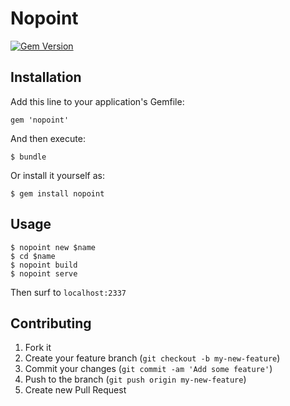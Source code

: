# Nopoint

[![Gem Version](https://badge.fury.io/rb/nopoint.png)](http://badge.fury.io/rb/nopoint)

## Installation

Add this line to your application's Gemfile:

    gem 'nopoint'

And then execute:

    $ bundle

Or install it yourself as:

    $ gem install nopoint

## Usage

```
$ nopoint new $name
$ cd $name
$ nopoint build
$ nopoint serve
```

Then surf to `localhost:2337`

## Contributing

1. Fork it
2. Create your feature branch (`git checkout -b my-new-feature`)
3. Commit your changes (`git commit -am 'Add some feature'`)
4. Push to the branch (`git push origin my-new-feature`)
5. Create new Pull Request
